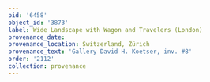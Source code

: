 ```yaml
---
pid: '6458'
object_id: '3873'
label: Wide Landscape with Wagon and Travelers (London)
provenance_date:
provenance_location: Switzerland, Zürich
provenance_text: 'Gallery David H. Koetser, inv. #8'
order: '2112'
collection: provenance
---
```

